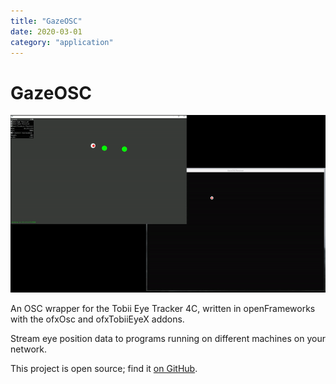 ```yaml
---
title: "GazeOSC"
date: 2020-03-01
category: "application"
---
```


# GazeOSC

![](/static/images/gaze-osc/demo.gif)

An OSC wrapper for the Tobii Eye Tracker 4C, written in openFrameworks with the ofxOsc and ofxTobiiEyeX addons.

Stream eye position data to programs running on different machines on your network.

This project is open source; find it [on GitHub](https://github.com/rainflame/V4.js). 